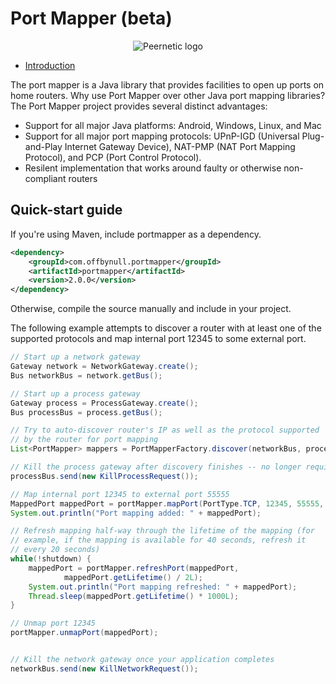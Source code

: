 # Port Mapper (beta)

<p align="center"><img src ="../gh-pages/logo.png" alt="Peernetic logo" /></p>

 * [Introduction](#introduction)

The port mapper is a Java library that provides facilities to open up ports on home routers. Why use Port Mapper over other Java port mapping libraries? The Port Mapper project provides several distinct advantages:

* Support for all major Java platforms: Android, Windows, Linux, and Mac
* Support for all major port mapping protocols: UPnP-IGD (Universal Plug-and-Play Internet Gateway Device), NAT-PMP (NAT Port Mapping Protocol), and PCP (Port Control Protocol).
* Resilent implementation that works around faulty or otherwise non-compliant routers

## Quick-start guide

If you're using Maven, include portmapper as a dependency.

```xml
<dependency>
    <groupId>com.offbynull.portmapper</groupId>
    <artifactId>portmapper</artifactId>
    <version>2.0.0</version>
</dependency>
```

Otherwise, compile the source manually and include in your project.


The following example attempts to discover a router with at least one of the supported protocols and map internal port 12345 to some external port.

```java
// Start up a network gateway
Gateway network = NetworkGateway.create();
Bus networkBus = network.getBus();

// Start up a process gateway
Gateway process = ProcessGateway.create();
Bus processBus = process.getBus();

// Try to auto-discover router's IP as well as the protocol supported
// by the router for port mapping
List<PortMapper> mappers = PortMapperFactory.discover(networkBus, processBus);

// Kill the process gateway after discovery finishes -- no longer required
processBus.send(new KillProcessRequest());

// Map internal port 12345 to external port 55555
MappedPort mappedPort = portMapper.mapPort(PortType.TCP, 12345, 55555, 60);
System.out.println("Port mapping added: " + mappedPort);

// Refresh mapping half-way through the lifetime of the mapping (for
// example, if the mapping is available for 40 seconds, refresh it 
// every 20 seconds)
while(!shutdown) {
    mappedPort = portMapper.refreshPort(mappedPort,
            mappedPort.getLifetime() / 2L);
    System.out.println("Port mapping refreshed: " + mappedPort);
    Thread.sleep(mappedPort.getLifetime() * 1000L);
}

// Unmap port 12345
portMapper.unmapPort(mappedPort);


// Kill the network gateway once your application completes
networkBus.send(new KillNetworkRequest());
```